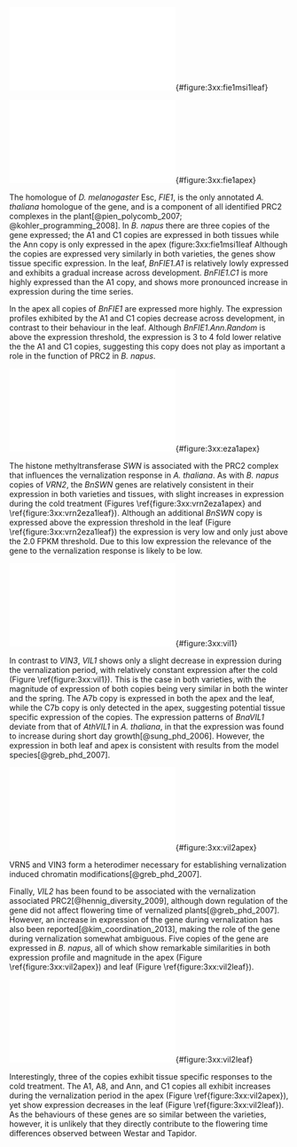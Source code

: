 

![**FIE1 Leaf**](figuredirectory/fie1_leaf.pdf){#figure:3xx:fie1msi1leaf}

![**FIE1 Apex**](figuredirectory/fie1_apex.pdf){#figure:3xx:fie1apex}

The homologue of *D. melanogaster* Esc, *FIE1*, is the only annotated *A. thaliana* homologue of the gene, and is a component of all identified PRC2 complexes in the plant[@pien_polycomb_2007; @kohler_programming_2008].
In *B. napus* there are three copies of the gene expressed; the A1 and C1 copies are expressed in both tissues while the Ann copy is only expressed in the apex (figure:3xx:fie1msi1leaf
Although the copies are expressed very similarly in both varieties, the genes show tissue specific expression.
In the leaf, *BnFIE1.A1* is relatively lowly expressed and exhibits a gradual increase across development.
*BnFIE1.C1* is more highly expressed than the A1 copy, and shows more pronounced increase in expression during the time series.

In the apex all copies of *BnFIE1* are expressed more highly.
The expression profiles exhibited by the A1 and C1 copies decrease across development, in contrast to their behaviour in the leaf.
Although *BnFIE1.Ann.Random* is above the expression threshold, the expression is 3 to 4 fold lower relative the the A1 and C1 copies, suggesting this copy does not play as important a role in the function of PRC2 in *B. napus*.

![**EZA1**](figuredirectory/eza1.pdf){#figure:3xx:eza1apex}

The histone methyltransferase *SWN* is associated with the PRC2 complex that influences the vernalization response in *A. thaliana*.
As with *B. napus* copies of *VRN2*, the *BnSWN* genes are relatively consistent in their expression in both varieties and tissues, with slight increases in expression during the cold treatment (Figures \ref{figure:3xx:vrn2eza1apex} and \ref{figure:3xx:vrn2eza1leaf}).
Although an additional *BnSWN* copy is expressed above the expression threshold in the leaf (Figure \ref{figure:3xx:vrn2eza1leaf}) the expression is very low and only just above the 2.0 FPKM threshold.
Due to this low expression the relevance of the gene to the vernalization response is likely to be low.

![**VIL1**](figuredirectory/vil1.pdf){#figure:3xx:vil1}

In contrast to *VIN3*, *VIL1* shows only a slight decrease in expression during the vernalization period, with relatively constant expression after the cold (Figure \ref{figure:3xx:vil1}).
This is the case in both varieties, with the magnitude of expression of both copies being very similar in both the winter and the spring.
The A7b copy is expressed in both the apex and the leaf, while the C7b copy is only detected in the apex, suggesting potential tissue specific expression of the copies.
The expression patterns of *BnaVIL1* deviate from that of *AthVIL1* in *A. thaliana*, in that the expression was found to increase during short day growth[@sung_phd_2006].
However, the expression in both leaf and apex is consistent with results from the model species[@greb_phd_2007].

![**VIL2 Apex**](figuredirectory/vil2_apex.pdf){#figure:3xx:vil2apex}

VRN5 and VIN3 form a heterodimer necessary for establishing vernalization induced chromatin modifications[@greb_phd_2007].

Finally, *VIL2* has been found to be associated with the vernalization associated PRC2[@hennig_diversity_2009], although down regulation of the gene did not affect flowering time of vernalized plants[@greb_phd_2007].
However, an increase in expression of the gene during vernalization has also been reported[@kim_coordination_2013], making the role of the gene during vernalization somewhat ambiguous.
Five copies of the gene are expressed in *B. napus*, all of which show remarkable similarities in both expression profile and magnitude in the apex (Figure \ref{figure:3xx:vil2apex}) and leaf (Figure \ref{figure:3xx:vil2leaf}).

![**VIL2 Leaf**](figuredirectory/vil2_leaf.pdf){#figure:3xx:vil2leaf}

Interestingly, three of the copies exhibit tissue specific responses to the cold treatment.
The A1, A8, and Ann, and C1 copies all exhibit increases during the vernalization period in the apex (Figure \ref{figure:3xx:vil2apex}), yet show expression decreases in the leaf (Figure \ref{figure:3xx:vil2leaf}).
As the behaviours of these genes are so similar between the varieties, however, it is unlikely that they directly contribute to the flowering time differences observed between Westar and Tapidor.
